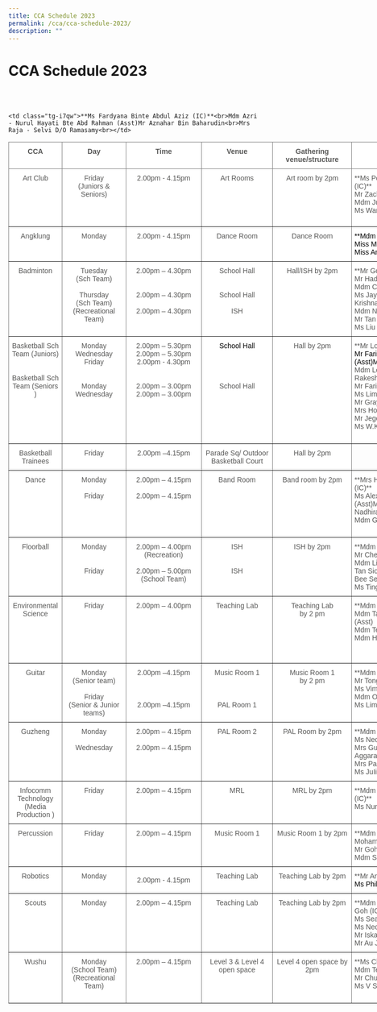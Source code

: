 ```yaml
---
title: CCA Schedule 2023
permalink: /cca/cca-schedule-2023/
description: ""
---
```

# CCA Schedule 2023
<br>
<br>
<style type="text/css">
.tg  {border-collapse:collapse;border-spacing:0;}
.tg td{border-color:black;border-style:solid;border-width:1px;font-family:Arial, sans-serif;font-size:14px;
  overflow:hidden;padding:10px 5px;word-break:normal;}
.tg th{border-color:black;border-style:solid;border-width:1px;font-family:Arial, sans-serif;font-size:14px;
  font-weight:normal;overflow:hidden;padding:10px 5px;word-break:normal;}
.tg .tg-vlif{background-color:#FFF;border-color:inherit;color:#575756;font-weight:bold;text-align:left;vertical-align:top}
.tg .tg-i7qw{background-color:#FFF;border-color:inherit;color:#575756;text-align:left;vertical-align:top}
.tg .tg-basn{background-color:#FFF;border-color:inherit;color:#575756;font-weight:bold;text-align:center;vertical-align:top}
.tg .tg-r5au{background-color:#FFF;border-color:inherit;color:#575756;text-align:center;vertical-align:top}
.tg .tg-on15{background-color:#FFF;border-color:inherit;color:#575756;font-weight:bold;text-align:center;vertical-align:middle}
</style>
<table class="tg" style="undefined;table-layout: fixed; width: 908px">
<colgroup>
<col style="width: 106px">
<col style="width: 127px">
<col style="width: 150px">
<col style="width: 142px">
<col style="width: 157px">
<col style="width: 226px">
</colgroup>
<thead>
  <tr>
    <th class="tg-basn">CCA</th>
    <th class="tg-basn">Day</th>
    <th class="tg-basn">Time</th>
    <th class="tg-basn">Venue</th>
    <th class="tg-basn">Gathering venue/structure</th>
    <th class="tg-basn">Teachers</th>
  </tr>
</thead>
<tbody>
  <tr>
    <td class="tg-r5au">Art Club</td>
    <td class="tg-r5au">Friday<br><span style="font-weight:normal">(Juniors &amp; Seniors)</span></td>
    <td class="tg-basn"><span style="font-weight:normal">2.00pm - 4.15pm</span><br><br></td>
    <td class="tg-r5au"><span style="font-weight:normal">Art Rooms</span><br></td>
    <td class="tg-r5au">Art room by 2pm</td>
    <td class="tg-vlif"><span style="font-weight:normal">**Ms Poon Sook Fong Carolyn (IC)**</span><br><span style="font-weight:normal">Mr Zachary Ng Eu Goi (Asst)</span><br>
			<span style="font-weight:normal">Mdm Julia Binte Mohamed Rahim </span>
			<br><span style="font-weight:normal">Ms Wang Shuhui Ashley


  </span></td></tr>
  <tr>
    <td class="tg-basn"> <span style="font-weight:normal">Angklung</span></td>
    <td class="tg-r5au">Monday <br></td>
    <td class="tg-r5au"><span style="font-weight:normal">2.00pm - 4.15pm </span></td>
    <td class="tg-r5au"><span style="font-weight:normal">Dance Room </span></td>
    <td class="tg-r5au"><span style="font-weight:normal">Dance Room </span></td>
    <td class="tg-i7qw"><span style="font-weight:normal;color:#000;background-color:initial">**Mdm Liew Hui Eileen (IC)**<br>Miss Maninder Kaur (Asst)</span><br><span style="font-weight:normal;color:#000;background-color:initial">Miss Ang Min Xin</span></td>
  </tr>
  <tr>
    <td class="tg-r5au">Badminton</td>
    <td class="tg-r5au"><span style="font-weight:normal">Tuesday</span><br><span style="font-weight:normal">(Sch Team)</span><br><br><span style="font-weight:normal">Thursday</span><br><span style="font-weight:normal">(Sch Team)</span><span style="font-weight:normal">(Recreational Team)</span><br></td>
    <td class="tg-r5au"><span style="font-weight:normal">2.00pm – 4.30pm</span><br><br><br><span style="font-weight:normal">2.00pm – 4.30pm</span><br><br><span style="font-weight:normal">2.00pm – 4.30pm</span><br><br><br></td>
    <td class="tg-r5au"><span style="font-weight:normal">School Hall</span><br><br><br><span style="font-weight:normal">School Hall</span><br><br> ISH<br></td>
    <td class="tg-r5au">Hall/ISH by 2pm<br></td>
    <td class="tg-i7qw">**Mr Goh Tong Wee (IC)**<br>Mr Hadrian Chin (Asst)<br>Mdm Choo Sok Ee Eunice<br>Ms Jayne Anne Jayanthi Krishnamurth<br>Mdm Ng Peng Yong<br>Mr Tan Chun Chiah<br>Ms Liu Hsiang-Chun<br></td>
  </tr>
  <tr>
    <td class="tg-r5au"><span style="background-color:initial">Basketball Sch Team </span><span style="font-weight:normal"> (Juniors)</span><br><br><br><span style="font-weight:normal;background-color:initial">Basketball Sch Team </span>(Seniors )<br></td>
    <td class="tg-r5au">Monday Wednesday<br>Friday <br><br><br>Monday <br>Wednesday <br><br><br><br><br><br></td>
    <td class="tg-r5au"><span style="font-weight:normal">2.00pm – 5.30pm</span><span style="font-weight:normal"><br>2.00pm – 5.30pm</span><br>2.00pm - 4.30pm<br><br><br><span style="font-weight:normal">2.00pm – 3.00pm</span><br>2.00pm – 3.00pm<br><br></td>
    <td class="tg-r5au"><span style="color:#000;background-color:initial">School Hall</span><br><br><br><br><br><span style="font-weight:normal">School Hall</span></td>
    <td class="tg-r5au">Hall by 2pm</td>
    <td class="tg-i7qw">**Mr Low Dong Neng Jim(IC)**<br><span style="font-weight:400;color:#000">Mr Fariz Husna Bin Sajan (Asst)</span><span style="font-weight:normal;color:#000;background-color:initial">Mdm Lim Siew Fang</span><br>Mdm Low Pheck ShwanMr Rakesh Kishin Aswani<br>Mr Fariz Husna Bin Sajani<br>Ms Lim Huey Tyng Joanna <br>Mr Grayson Hng<br>Mrs Ho Yik Ying<br>Mr Jegendren S/O Tanapal<br>Ms W.K Vijitha Valeria Brampy<br><br></td>
  </tr>
  <tr>
    <td class="tg-r5au">Basketball Trainees</td>
    <td class="tg-r5au">Friday</td>
    <td class="tg-r5au"> 2.00pm –4.15pm</td>
    <td class="tg-r5au">Parade Sq/ Outdoor Basketball Court</td>
    <td class="tg-r5au"> Hall by 2pm</td>
    
    <td class="tg-i7qw">**Ms Fardyana Binte Abdul Aziz (IC)**<br>Mdm Azri - Nurul Hayati Bte Abd Rahman (Asst)Mr Aznahar Bin Baharudin<br>Mrs Raja - Selvi D/O Ramasamy<br></td>
  </tr>
  <tr>
    <td class="tg-r5au">Dance<br></td>
    <td class="tg-r5au"><span style="font-weight:normal">Monday</span><br><br><span style="font-weight:normal">Friday </span><br></td>
    <td class="tg-r5au"><span style="font-weight:normal">2.00pm – 4.15pm</span><br><br><span style="font-weight:normal">2.00pm – 4.15pm</span></td>
    <td class="tg-r5au">Band Room<br></td>
    <td class="tg-r5au">Band room by 2pm</td>
    <td class="tg-i7qw"><span style="font-weight:normal;background-color:initial">**Mrs Heng – Cheong Soke Hwa (IC)**</span><br><span style="font-weight:400">Ms Alexandra Kisten Tobias (Asst)</span>Mrs Amanda GalistanMdm Nadhira Parveen<br>Mdm Geraldine Chua Shan Shan<br><br></td>
  </tr>
  <tr>
    <td class="tg-r5au">Floorball</td>
    <td class="tg-r5au"><span style="font-weight:normal">Monday</span><br><br><br><span style="font-weight:normal">Friday</span><br><br><br></td>
    <td class="tg-r5au">2.00pm – 4.00pm<br>(Recreation)<br><br>2.00pm – 5.00pm<br>(School Team) <br></td>
    <td class="tg-r5au"><span style="font-weight:normal">ISH</span><br><br><br><span style="font-weight:normal">ISH</span><br><br></td>
    <td class="tg-r5au">ISH by 2pm</td>
    <td class="tg-i7qw"><span style="font-weight:normal;background-color:initial"></span>**Mdm Loh Swee Leng (IC)**<br>Mr Chen Bao Lai (Asst)<br>Mdm Liza Binti Ismail<span style="font-weight:normal;background-color:initial">Mrs Kee – Tan Siok Kheng Grace</span>Mdm Chew Bee See Betsy<br>Ms Ting Wan Sin<br></td>
  </tr>
  <tr>
    <td class="tg-r5au">Environmental Science</td>
    <td class="tg-r5au">Friday</td>
    <td class="tg-r5au">2.00pm – 4.00pm</td>
    <td class="tg-r5au"><span style="font-weight:400">Teaching Lab</span></td>
    <td class="tg-r5au">Teaching Lab <br>by 2 pm</td>
    <td class="tg-i7qw"><span style="font-weight:normal;background-color:initial"></span><span style="font-weight:400">**Mdm A R Shanthi (IC)**<br>Mdm Tan Lee Cheng Audrey (Asst)</span><br>Mdm Teo Ying Zhi<br>Mdm Hajjah Marlina Bte Kumar<br><br><br></td>
  </tr>
  <tr>
    <td class="tg-r5au">Guitar</td>
    <td class="tg-r5au"><span style="font-weight:normal">Monday</span><br><span style="font-weight:normal">(Senior team)</span><br><br><span style="font-weight:normal">Friday</span><br><span style="font-weight:normal">(Senior &amp; Junior teams)</span></td>
    <td class="tg-r5au"><span style="font-weight:normal;background-color:initial">2.00pm –4.15pm</span><br><br><br><br>2.00pm –4.15pm<br><br></td>
    <td class="tg-r5au">Music Room 1<br><br><br><br> PAL Room 1 <br><br><span style="font-weight:400"> </span></td>
    <td class="tg-r5au"><span style="font-weight:400">Music Room 1 <br>by 2 pm</span></td>
    <td class="tg-i7qw">**Mdm Toh Lee See (IC)**<br>Mr Tong Hock Chuan (Asst)<br>Ms Vimala Devi d/o Kanaran<br>Mdm Ong Puay Hoon<br>Ms Lim Xi Min, Shermin</td>
  </tr>
  <tr>
    <td class="tg-r5au">Guzheng</td>
    <td class="tg-r5au"><span style="font-weight:normal">Monday</span><br><span style="font-weight:normal"> </span><br><span style="font-weight:normal"> Wednesday</span><br><br></td>
    <td class="tg-r5au"><span style="font-weight:normal">2.00pm – 4.15pm</span><br><br><span style="font-weight:normal">2.00pm – 4.15pm</span><br><br><br></td>
    <td class="tg-r5au">PAL Room 2<br><br></td>
    <td class="tg-r5au">PAL Room by 2pm</td>
    <td class="tg-i7qw">**Mdm Ong Li Ting (IC)**<br>Ms Neo Sian Yin (Asst)<br>Mrs Gupta – Aradha<br>Aggarawal<br>Mrs Pannir Chelvam<br>Ms JuIiana Lim</td>
  </tr>
  <tr>
    <td class="tg-r5au">Infocomm Technology (Media Production )</td>
    <td class="tg-r5au">Friday</td>
    <td class="tg-r5au">2.00pm – 4.15pm</td>
    <td class="tg-r5au">MRL </td>
    <td class="tg-r5au">MRL by 2pm</td>
    <td class="tg-i7qw"><span style="font-weight:normal;background-color:initial"></span><span style="font-weight:400">**Mdm Siti Erliasari Binte Haroon (IC)**</span><span style="font-weight:normal;background-color:initial"><br>Ms Nuraini Binte Hamzah (Asst)</span></td>
  </tr>
  <tr>
    <td class="tg-r5au">Percussion</td>
    <td class="tg-r5au">Friday</td>
    <td class="tg-r5au"><span style="font-weight:normal">2.00pm – 4.15pm</span><br></td>
    <td class="tg-r5au">Music Room 1</td>
    <td class="tg-r5au">Music Room 1 by 2pm</td>
    <td class="tg-i7qw"><span style="font-weight:normal;background-color:initial"></span><span style="font-weight:400">**Mdm Noorhafidah Binte Mohammad (IC)**</span><br>Mr Goh Si Qian (Asst)<br>Mdm Somasundaram Vijaya Rani</td>
  </tr>
  <tr>
    <td class="tg-r5au">Robotics <br></td>
    <td class="tg-r5au"><span style="font-weight:normal">Monday </span></td>
    <td class="tg-on15"> <span style="font-weight:normal">2.00pm - 4.15pm</span></td>
    <td class="tg-r5au"><span style="font-weight:normal">Teaching Lab  </span></td>
    <td class="tg-r5au">Teaching Lab by 2pm <br></td>
    <td class="tg-vlif"><span style="background-color:initial"> </span><span style="font-weight:normal;background-color:initial">**Mr Ansar Mohamed Sali (IC)**</span><span style="font-weight:normal;color:#000;background-color:initial"><br>Ms Philida Rabini (Asst)</span></td>
  </tr>
  <tr>
    <td class="tg-r5au">Scouts</td>
    <td class="tg-r5au">Monday<br></td>
    <td class="tg-r5au">2.00pm – 4.15pm</td>
    <td class="tg-r5au">Teaching Lab</td>
    <td class="tg-r5au">Teaching Lab by 2pm</td>
    <td class="tg-i7qw">**Mdm Khalidah Goh d/o Shafie Goh (IC)**<br>Ms Seah Hui Shan (Asst)<span style="font-weight:400"><br>Ms Neo Yihui</span><br>Mr Iskandar Alamin Bin Salleh<br><span style="font-weight:400">Mr Au Jun Duan, Reuben</span><br></td>
  </tr>
  <tr>
    <td class="tg-r5au">Wushu</td>
    <td class="tg-r5au"><span style="font-weight:normal">Monday</span><br><span style="font-weight:normal">(School Team)</span><br><span style="font-weight:normal">(Recreational Team)</span></td>
    <td class="tg-r5au">2.00pm – 4.15pm<br><br><br></td>
    <td class="tg-r5au">Level 3 &amp; Level 4 open space<br><br><br><br></td>
    <td class="tg-r5au">Level 4 open space by 2pm<br><br><br></td>
    <td class="tg-i7qw">**Ms Cherie Ang Hui Er (IC)**<br>Mdm Teo Ching Whee (Asst)<br>Mr Chua Lee Guan<br>Ms V Sualaja<br></td>
  </tr>
</tbody>
</table>